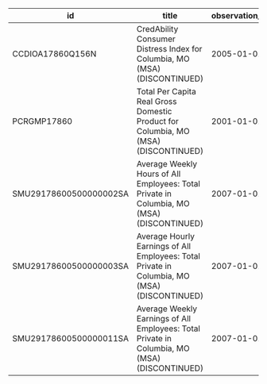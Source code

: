 | id                     | title                                                                                        | observation_start   | observation_end   |
|------------------------|----------------------------------------------------------------------------------------------|---------------------|-------------------|
| CCDIOA17860Q156N       | CredAbility Consumer Distress Index for Columbia, MO (MSA) (DISCONTINUED)                    | 2005-01-01          | 2013-01-01        |
| PCRGMP17860            | Total Per Capita Real Gross Domestic Product for Columbia, MO (MSA) (DISCONTINUED)           | 2001-01-01          | 2017-01-01        |
| SMU29178600500000002SA | Average Weekly Hours of All Employees: Total Private in Columbia, MO (MSA) (DISCONTINUED)    | 2007-01-01          | 2022-03-01        |
| SMU29178600500000003SA | Average Hourly Earnings of All Employees: Total Private in Columbia, MO (MSA) (DISCONTINUED) | 2007-01-01          | 2022-03-01        |
| SMU29178600500000011SA | Average Weekly Earnings of All Employees: Total Private in Columbia, MO (MSA) (DISCONTINUED) | 2007-01-01          | 2022-03-01        |